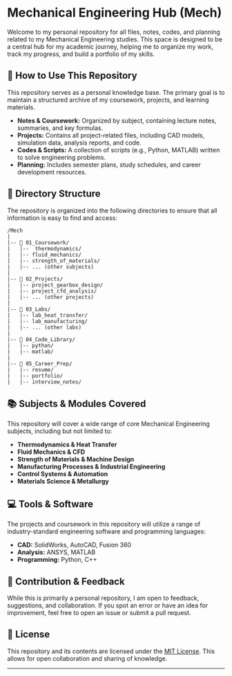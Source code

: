 # Mechanical Engineering Hub (Mech)

Welcome to my personal repository for all files, notes, codes, and planning related to my Mechanical Engineering studies. This space is designed to be a central hub for my academic journey, helping me to organize my work, track my progress, and build a portfolio of my skills.

## 🚀 How to Use This Repository

This repository serves as a personal knowledge base. The primary goal is to maintain a structured archive of my coursework, projects, and learning materials.

  - **Notes & Coursework:** Organized by subject, containing lecture notes, summaries, and key formulas.
  - **Projects:** Contains all project-related files, including CAD models, simulation data, analysis reports, and code.
  - **Codes & Scripts:** A collection of scripts (e.g., Python, MATLAB) written to solve engineering problems.
  - **Planning:** Includes semester plans, study schedules, and career development resources.

## 📂 Directory Structure

The repository is organized into the following directories to ensure that all information is easy to find and access:

```
/Mech
|
|-- 📁 01_Coursework/
|   |--  thermodynamics/
|   |-- fluid_mechanics/
|   |-- strength_of_materials/
|   |-- ... (other subjects)
|
|-- 📁 02_Projects/
|   |-- project_gearbox_design/
|   |-- project_cfd_analysis/
|   |-- ... (other projects)
|
|-- 📁 03_Labs/
|   |-- lab_heat_transfer/
|   |-- lab_manufacturing/
|   |-- ... (other labs)
|
|-- 📁 04_Code_Library/
|   |-- python/
|   |-- matlab/
|
|-- 📁 05_Career_Prep/
|   |-- resume/
|   |-- portfolio/
|   |-- interview_notes/
```

## 📚 Subjects & Modules Covered

This repository will cover a wide range of core Mechanical Engineering subjects, including but not limited to:

  - **Thermodynamics & Heat Transfer**
  - **Fluid Mechanics & CFD**
  - **Strength of Materials & Machine Design**
  - **Manufacturing Processes & Industrial Engineering**
  - **Control Systems & Automation**
  - **Materials Science & Metallurgy**

## 💻 Tools & Software

The projects and coursework in this repository will utilize a range of industry-standard engineering software and programming languages:

  - **CAD:** SolidWorks, AutoCAD, Fusion 360
  - **Analysis:** ANSYS, MATLAB
  - **Programming:** Python, C++

## 🤝 Contribution & Feedback

While this is primarily a personal repository, I am open to feedback, suggestions, and collaboration. If you spot an error or have an idea for improvement, feel free to open an issue or submit a pull request.

## 📜 License

This repository and its contents are licensed under the [MIT License](https://opensource.org/licenses/MIT). This allows for open collaboration and sharing of knowledge.

-----
